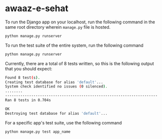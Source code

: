 # awaaz-e-sehat

To run the Django app on your localhost, run the following command in the same root directory wherein
`manage.py` file is hosted.

```bash
python manage.py runserver
```

To run the test suite of the entire system, run the following command

```bash
python manage.py runserver
```

Currently, there are a total of 8 tests written, so this is the following output that you should expect:

```bash
Found 8 test(s).
Creating test database for alias 'default'...
System check identified no issues (0 silenced).
........
----------------------------------------------------------------------
Ran 8 tests in 0.704s

OK
Destroying test database for alias 'default'...
```

For a specific app's test suite, use the following command

```bash
python manage.py test app_name
```
